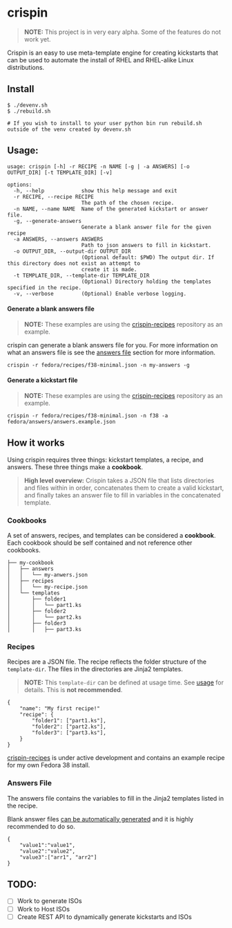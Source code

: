 # crispin

> **NOTE:** This project is in very eary alpha. Some of the features do not work yet.

Crispin is an easy to use meta-template engine for creating kickstarts that can be used to automate the install of RHEL and RHEL-alike Linux distributions.


## Install

```
$ ./devenv.sh
$ ./rebuild.sh

# If you wish to install to your user python bin run rebuild.sh outside of the venv created by devenv.sh
```

## Usage:
```
usage: crispin [-h] -r RECIPE -n NAME [-g | -a ANSWERS] [-o OUTPUT_DIR] [-t TEMPLATE_DIR] [-v]

options:
  -h, --help            show this help message and exit
  -r RECIPE, --recipe RECIPE
                        The path of the chosen recipe.
  -n NAME, --name NAME  Name of the generated kickstart or answer file.
  -g, --generate-answers
                        Generate a blank answer file for the given recipe
  -a ANSWERS, --answers ANSWERS
                        Path to json answers to fill in kickstart.
  -o OUTPUT_DIR, --output-dir OUTPUT_DIR
                        (Optional default: $PWD) The output dir. If this directory does not exist an attempt to
                        create it is made.
  -t TEMPLATE_DIR, --template-dir TEMPLATE_DIR
                        (Optional) Directory holding the templates specified in the recipe.
  -v, --verbose         (Optional) Enable verbose logging.
```

#### Generate a blank answers file

> **NOTE:** These examples are using the [crispin-recipes](https://github.com/Smurf/crispin-recipes) repository as an example.

crispin can generate a blank answers file for you. For more information on what an answers file is see the [answers file](#answers_file) section for more information.
```
crispin -r fedora/recipes/f38-minimal.json -n my-answers -g
```

#### Generate a kickstart file

> **NOTE:** These examples are using the [crispin-recipes](https://github.com/Smurf/crispin-recipes) repository as an example.

```
crispin -r fedora/recipes/f38-minimal.json -n f38 -a fedora/answers/answers.example.json
```

## How it works

Using crispin requires three things: kickstart templates, a recipe, and answers. These three things make a **cookbook**.

> **High level overview:** Crispin takes a JSON file that lists directories and files within in order, concatenates them to create a valid kickstart, and finally takes an answer file to fill in variables in the concatenated template.


### Cookbooks

A set of answers, recipes, and templates can be considered a **cookbook**. Each cookbook should be self contained and not reference other cookbooks.

```
├── my-cookbook
│   ├── answers
│   │   └── my-anwers.json
│   ├── recipes
│   │   └── my-recipe.json
│   └── templates
│       ├── folder1
│       │   └── part1.ks
│       ├── folder2
│       │   └── part2.ks
│       ├── folder3
│       │   ├── part3.ks
```

### Recipes

Recipes are a JSON file. The recipe reflects the folder structure of the `template-dir`. The files in the directories are Jinja2 templates.

> **NOTE:** This `template-dir` can be defined at  usage time. See [usage](#Usage) for details. This is **not recommended**.

```
{    
    "name": "My first recipe!"
    "recipe": {    
        "folder1": ["part1.ks"],
        "folder2": ["part2.ks"],
        "folder3": ["part3.ks"],
    }    
}
```
[crispin-recipes](https://github.com/Smurf/crispin-recipes) is under active development and contains an example recipe for my own Fedora 38 install.

### Answers File

The answers file contains the variables to fill in the Jinja2 templates listed in the recipe.

Blank answer files [can be automatically generated](#creating_a_blank_answers_file) and it is highly recommended to do so.

```
{
    "value1":"value1",
    "value2":"value2",
    "value3":["arr1", "arr2"]
}
```

## TODO:

- [ ] Work to generate ISOs
- [ ] Work to Host ISOs
- [ ] Create REST API to dynamically generate kickstarts and ISOs
